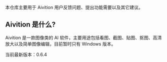 本仓库主要用于 Aivition 用户反馈问题、提出功能需要以及其它建议。

## Aivition 是什么?

Aivition 是一款图像类的 AI 软件，主要用途包括看图、截图、贴图、抠图、高清放大以及简单图像编辑，目前暂时只有 Windows 版本。

当前最新版本：0.6.4

